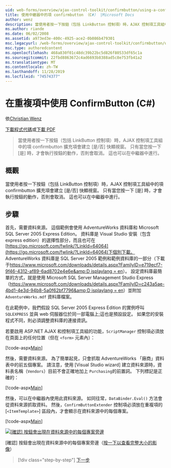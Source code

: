 ```yaml
---
uid: web-forms/overview/ajax-control-toolkit/confirmbutton/using-a-confirmbutton-in-a-repeater-cs
title: 使用中繼器中的項 confirmbutton （C#） |Microsoft Docs
author: wenz
description: 當使用者按一下按鈕（包括 LinkButton 控制項）時，AJAX 控制項工具組中的項 confirmbutton 擴充項會建立 [是/否] 快顯視窗。 只有在是 。
ms.author: riande
ms.date: 06/02/2008
ms.assetid: a973ed3e-400c-4925-ace2-0b086b479301
msc.legacyurl: /web-forms/overview/ajax-control-toolkit/confirmbutton/using-a-confirmbutton-in-a-repeater-cs
msc.type: authoredcontent
ms.openlocfilehash: 468a830f01c48dc39b22bc5d826f80533df65c1a
ms.sourcegitcommit: 22fbd8863672c4ad6693b8388ad5c8e753fb41a2
ms.translationtype: MT
ms.contentlocale: zh-TW
ms.lasthandoff: 11/28/2019
ms.locfileid: "74574377"
---
```

# <a name="using-a-confirmbutton-in-a-repeater-c"></a>在重複項中使用 ConfirmButton (C#)

依[Christian Wenz](https://github.com/wenz)

[下載程式代碼](https://download.microsoft.com/download/8/6/d/86dea6c6-bb92-4fa6-aa14-f8c0f82100f5/ConfirmButton1.cs.zip)或[下載 PDF](https://download.microsoft.com/download/b/6/a/b6ae89ee-df69-4c87-9bfb-ad1eb2b23373/confirmbutton1CS.pdf)

> 當使用者按一下按鈕（包括 LinkButton 控制項）時，AJAX 控制項工具組中的項 confirmbutton 擴充項會建立 [是/否] 快顯視窗。 只有當您按一下 [是] 時，才會執行按鈕的動作，否則會取消。 這也可以在中繼器中進行。

## <a name="overview"></a>概觀

當使用者按一下按鈕（包括 LinkButton 控制項）時，AJAX 控制項工具組中的項 confirmbutton 擴充項會建立 [是/否] 快顯視窗。 只有當您按一下 [是] 時，才會執行按鈕的動作，否則會取消。 這也可以在中繼器中進行。

## <a name="steps"></a>步驟

首先，需要資料來源。 這個範例會使用 AdventureWorks 資料庫和 Microsoft SQL Server 2005 Express Edition。 資料庫是 Visual Studio 安裝（包含 express edition）的選擇性部分，而且也可在[https://go.microsoft.com/fwlink/?LinkId=64064](https://go.microsoft.com/fwlink/?LinkId=64064)下個別下載。 AdventureWorks 資料庫是 SQL Server 2005 範例和範例資料庫的一部分（下載于[https://www.microsoft.com/downloads/details.aspx?FamilyID=e719ecf7-9f46-4312-af89-6ad8702e4e6e&amp;D isplaylang = en](https://www.microsoft.com/downloads/details.aspx?FamilyID=e719ecf7-9f46-4312-af89-6ad8702e4e6e&amp;DisplayLang=en)）。 設定資料庫最簡單的方式，就是使用 Microsoft SQL Server Management Studio Express （[https://www.microsoft.com/downloads/details.aspx?FamilyID=c243a5ae-4bd1-4e3d-94b8-5a0f62bf7796&amp;D isplaylang = en](https://www.microsoft.com/downloads/details.aspx?FamilyID=c243a5ae-4bd1-4e3d-94b8-5a0f62bf7796&amp;DisplayLang=en)）並附加 `AdventureWorks.mdf` 資料庫檔案。

在此範例中，我們假設 SQL Server 2005 Express Edition 的實例呼叫 `SQLEXPRESS` 並與 web 伺服器位於同一部電腦上;這也是預設設定。 如果您的安裝程式不同，則必須調整資料庫的連接資訊。

若要啟用 ASP.NET AJAX 和控制項工具組的功能，`ScriptManager` 控制項必須放在頁面上的任何位置（但在 `<form>` 元素內）：

[!code-aspx[Main](using-a-confirmbutton-in-a-repeater-cs/samples/sample1.aspx)]

然後，需要資料來源。 為了簡單起見，只會抓取 AdventureWorks 「廠商」資料表中的前五個專案。 請注意，使用 [Visual Studio wizard] 建立資料來源時，資料表名稱（`Vendors`）目前不會正確地加上 `Purchasing`的前置詞。 下列標記是正確的：

[!code-aspx[Main](using-a-confirmbutton-in-a-repeater-cs/samples/sample2.aspx)]

然後，可以在中繼器內使用此資料來源。 如同往常，`DataBinder.Eval()` 方法會從資料來源抓取資料。 然後，`ConfirmButtonExtender` 控制項必須放在重複項的 [`<ItemTemplate>`] 區段內，才會顯示在資料來源中的每個專案。

[!code-aspx[Main](using-a-confirmbutton-in-a-repeater-cs/samples/sample3.aspx)]

[![[確認] 按鈕會出現在資料來源中的每個專案旁邊](using-a-confirmbutton-in-a-repeater-cs/_static/image2.png)](using-a-confirmbutton-in-a-repeater-cs/_static/image1.png)

[確認] 按鈕會出現在資料來源中的每個專案旁邊（[按一下以查看完整大小的影像](using-a-confirmbutton-in-a-repeater-cs/_static/image3.png)）

> [!div class="step-by-step"]
> [下一步](using-a-confirmbutton-in-a-repeater-vb.md)
